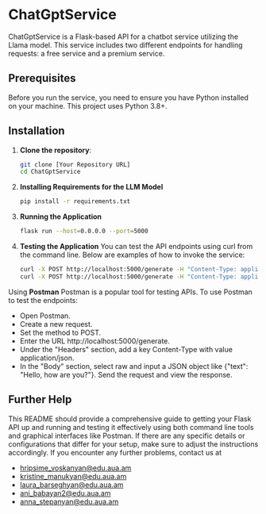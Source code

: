 # ChatGptService

ChatGptService is a Flask-based API for a chatbot service utilizing the Llama model. This service includes two different endpoints for handling requests: a free service and a premium service.

## Prerequisites

Before you run the service, you need to ensure you have Python installed on your machine. This project uses Python 3.8+.

## Installation

1. **Clone the repository**:
   ```bash
   git clone [Your Repository URL]
   cd ChatGptService

2. **Installing Requirements for the LLM Model**
   ```bash
   pip install -r requirements.txt

3. **Running the Application**
   ```bash
   flask run --host=0.0.0.0 --port=5000

4. **Testing the Application**
You can test the API endpoints using curl from the command line. Below are examples of how to invoke the service:
   ```bash
   curl -X POST http://localhost:5000/generate -H "Content-Type: application/json" -d '{"text": "Hello, how are you?"}'
   curl -X POST http://localhost:5000/generate -H "Content-Type: application/json" -d '{"text": "Explain quantum mechanics to me."}'

Using **Postman**
Postman is a popular tool for testing APIs. To use Postman to test the endpoints:

- Open Postman.
- Create a new request.
- Set the method to POST.
- Enter the URL http://localhost:5000/generate.
- Under the "Headers" section, add a key Content-Type with value application/json.
- In the "Body" section, select raw and input a JSON object like {"text": "Hello, how are you?"}.
Send the request and view the response.

## Further Help

This README should provide a comprehensive guide to getting your Flask API up and running and testing it effectively using both command line tools and graphical interfaces like Postman. If there are any specific details or configurations that differ for your setup, make sure to adjust the instructions accordingly.
If you encounter any further problems, contact us at
- hripsime_voskanyan@edu.aua.am
- kristine_manukyan@edu.aua.am
- laura_barseghyan@edu.aua.am
- ani_babayan2@edu.aua.am
- anna_stepanyan@edu.aua.am
